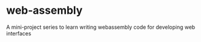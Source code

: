 # web-assembly
A mini-project series to learn writing webassembly code for developing web interfaces
